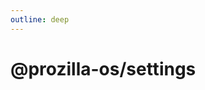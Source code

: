 ```yaml
---
outline: deep
---
```


# @prozilla-os/settings

<!--@include: ../../../../../apps/settings/README.md{13,}-->